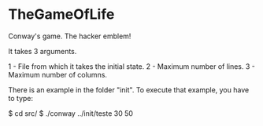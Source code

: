 TheGameOfLife
=============

Conway's game. The hacker emblem!

It takes 3 arguments.

1 - File from which it takes the initial state.
2 - Maximum number of lines.
3 - Maximum number of columns.

There is an example in the folder "init".
To execute that example, you have to type:

   $ cd src/
   $ ./conway ../init/teste 30 50

